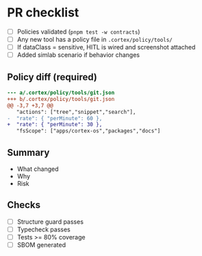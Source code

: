 # PR checklist

- [ ] Policies validated (`pnpm test -w contracts`)
- [ ] Any new tool has a policy file in `.cortex/policy/tools/`
- [ ] If dataClass = sensitive, HITL is wired and screenshot attached
- [ ] Added simlab scenario if behavior changes

## Policy diff (required)

```diff
--- a/.cortex/policy/tools/git.json
+++ b/.cortex/policy/tools/git.json
@@ -3,7 +3,7 @@
   "actions": ["tree","snippet","search"],
-  "rate": { "perMinute": 60 },
+  "rate": { "perMinute": 30 },
   "fsScope": ["apps/cortex-os","packages","docs"]
```

## Summary

- What changed
- Why
- Risk

## Checks

- [ ] Structure guard passes
- [ ] Typecheck passes
- [ ] Tests >= 80% coverage
- [ ] SBOM generated

